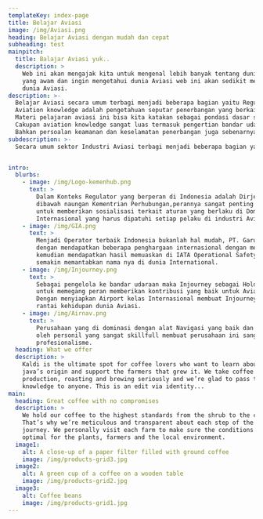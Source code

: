 ```yaml
---
templateKey: index-page
title: Belajar Aviasi
image: /img/Aviasi.png
heading: Belajar Aviasi dengan mudah dan cepat
subheading: test
mainpitch:
  title: Balajar Aviasi yuk..
  description: >
    Web ini akan mengajak kita untuk mengenal lebih banyak tentang dunia Aviasi, bagi teman-teman 
    yang awam dan ingin mengetahui dunia Aviasi web ini akan sedikit membantu teman teman mengexplore
    dunia Aviasi.
description: >-
  Belajar Aviasi secara umum terbagi menjadi beberapa bagian yaitu Regulator, Operator Airline,Operator Kebandar Udaraan, Operator Lalu Lintas Udara dan lainnya seperti penyedia layanan bahan bakar ataupun penyedia layanan service. Oleh karena itu belajar aviasi akan membuat semua sektor kita pelajari dengan mudah dan cepat. Belajar aviasi cukup dengan mempunyai wawasan yang luas dan rajin membaca, hal ini membuat rekan-rekan Aviator semakin cepat menangkap dan mengerti pembahasan yang akan dibahas.
  Aviation knowledge adalah pengetahuan seputar penerbangan yang berkaitan dengan kebandarudaraan. Istilah ini terdiri dari dua kata yakni aviation yang berarti penerbangan dan knowledge mempunyai arti pengetahuan.
  Materi pelajaran aviasi ini bisa kita katakan sebagai pondasi dasar sebelum akhirnya kalian bisa mempelajari bidang penerbagan di jurusan masing-masing, baik itu teknik maupun non-teknik.
  Cakupan aviation knowledge sangat luas termasuk pengertian bandar udara, memahami bagian-bagian bandar udara, fasilitas bandar udara, etika dan lain sebagainya.
  Bahkan persoalan keamanan dan keselamatan penerbangan juga sebenarnya masih tergolong aviation knowledge, hanya saja ini adalah materi yang lebih mendalam dan bisa berdiri sendiri sebagai materi kuliah secara terpisah.
subdescription: >-
  Secara umum sektor Industri Aviasi terbagi menjadi beberapa bagian yaitu Regulator, Operator Airline,Operator Kebandar Udaraan, Operator Lalu Lintas Udara dan lainnya seperti penyedia layanan bahan bakar ataupun penyedia layanan service.


intro:
  blurbs:
    - image: /img/Logo-kemenhub.png
      text: >
        Dalam Konteks Regulator yang berperan di Indonesia adalah Dirjen Perhubungan 
        dibawah naungan Kementrian Perhubungan,perannya sangat penting salah satunya
        untuk memberikan sosialisasi terkait aturan yang berlaku di Domestik maupun
        Internasional yang harus dipatuhi setiap pelaku di industri Aviasi.
    - image: /img/GIA.png
      text: >
        Menjadi Operator terbaik Indonesia bukanlah hal mudah, PT. Garuda Indonesia membuktikan
        dengan mendapatkan beberapa penghargaan internasional dengan menjadi bagian dari Anggota SKY Team
        kemudian mendapatkan hasil memuaskan di IATA Operational Safety Audit PT Garuda Indoneisa
        semakin memantabkan nama nya di dunia International.
    - image: /img/Injourney.png
      text: >
        Sebagai pengelola ke bandar udaraan maka Injourney sebagai Holding BUMN
        untuk memegang peran memberikan kontribusi yang baik untuk Aviasi Industri.
        Dengan menyiapkan Airport kelas Internasional membuat Injourney jadi instansi yang vital di
        rantai kehidupan dunia Aviasi. 
    - image: /img/Airnav.png
      text: >
        Perusahaan yang di dominasi dengan alat Navigasi yang baik dan dikendalikan
        oleh personil yang sangat skillfull membuat perusahaan ini sangat menjujung tinggi
        profesionalisme.
  heading: What we offer
  description: >
    Kaldi is the ultimate spot for coffee lovers who want to learn about their
    java’s origin and support the farmers that grew it. We take coffee
    production, roasting and brewing seriously and we’re glad to pass that
    knowledge to anyone. This is an edit via identity...
main:
  heading: Great coffee with no compromises
  description: >
    We hold our coffee to the highest standards from the shrub to the cup.
    That’s why we’re meticulous and transparent about each step of the coffee’s
    journey. We personally visit each farm to make sure the conditions are
    optimal for the plants, farmers and the local environment.
  image1:
    alt: A close-up of a paper filter filled with ground coffee
    image: /img/products-grid3.jpg
  image2:
    alt: A green cup of a coffee on a wooden table
    image: /img/products-grid2.jpg
  image3:
    alt: Coffee beans
    image: /img/products-grid1.jpg
---
```


